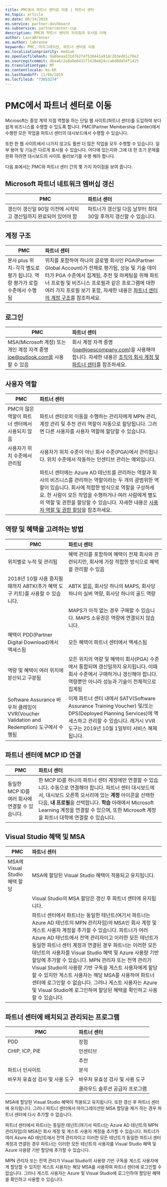 ```yaml
---
title: PMC에서 파트너 센터로 이동 | 파트너 센터
ms.topic: article
ms.date: 06/14/2019
ms.service: partner-dashboard
ms.subservice: partnercenter-csp
description: PMC와 파트너 센터의 차이점과 유사점 이해
author: LauraBrenner
ms.author: labrenne
keywords: PMC, 마이그레이션, 파트너 센터로 이동
ms.localizationpriority: medium
ms.openlocfilehash: 9a6beaa331d762f47530441a91dc203ed01c78e2
ms.sourcegitcommit: dbaa6c2e8a0e6431f1420e024cca6d0dd54f1425
ms.translationtype: MT
ms.contentlocale: ko-KR
ms.lasthandoff: 11/06/2019
ms.locfileid: "73653274"
---
```

# <a name="moving-from-pmc-to-partner-center"></a>PMC에서 파트너 센터로 이동

Microsoft는 중앙 계약 지점 역할을 하는 단일 웹 사이트(파트너 센터)를 도입하여 보다 쉽게 비즈니스를 수행할 수 있도록 합니다. PMC(Partner Membership Center)에서 수행한 모든 작업을 파트너 센터의 대시보드에서 수행할 수 있습니다. 

또한 한 웹 사이트에서 나가지 않고도 훨씬 더 많은 작업을 모두 수행할 수 있습니다. 일부 용어 및 기능은 다르게 표시될 수 있습니다. 어디에 있는지와 그에 대 한 초기 문제를 완화 하려면 대시보드의 사이트 둘러보기를 수행 해야 합니다.

다음 표에서는 PMC와 파트너 센터 간의 몇 가지 차이점을 보여 줍니다.

## <a name="renewing-your-microsoft-partner-network--membership"></a>Microsoft 파트너 네트워크 멤버십 갱신

|**PMC**   |**파트너 센터**|
|----------------------|:-----------------------------|
|갱신이 갱신일 90일 이전에 시작되고 갱신일까지 완료되어 있어야 함| 파트너가 갱신일 다음 날부터 최대 30일 후까지 갱신할 수 있습니다.|

## <a name="account-structure"></a>계정 구조

|**PMC**   |**파트너 센터**|
|----------------------|:-----------------------------|
|본사 plus 위치-각각 별도로 평가 됩니다. 역량 평가가 로컬 수준에서 수행됨|위치를 포함하여 하나의 글로벌 회사인 PGA(Partner Global Account)가 전체로 평가됨, 성능 및 기술 데이터가 PGA 수준에서 집계됨, 추천 및 마케팅을 위해 파트너 프로필 및 비즈니스 프로필과 같은 프로그램에 대한 여러 가지 프로필 보기 포함, 자세한 내용은 [파트너 센터의 계정 구조](https://docs.microsoft.com/partner-center/account-structure.md)를 참조하세요.|

## <a name="sign-in"></a>로그인

|**PMC**   |**파트너 센터**|
|----------------------|:-----------------------------|
|MSA(Microsoft 계정) 또는 개인 계정 자격 증명 joe@outlook.com을 사용할 수 있음|회사 계정 자격 증명(joe@joescompany.com)을 사용해야 합니다. 자세한 내용은 [조직의 회사 계정 및 파트너 센터](https://docs.microsoft.com/partner-center/azure-active-directory-tenants-and-partner-center.md)를 참조하세요.|

## <a name="user-roles"></a>사용자 역할

|**PMC**   |**파트너 센터**|
|----------------------|:-----------------------------|
|PMC의 많은 역할이 파트너 센터에서 사용되지 않음|파트너 센터로의 이동을 수행하는 관리자에게 MPN 관리, 계정 관리 및 추천 관리 역할이 자동으로 할당됩니다. 그러면 다른 사용자를 사용자 역할에 할당할 수 있습니다.|
|사용자가 위치 수준에서 관리됨|사용자가 위치 수준이 아닌 회사 수준(PGA)에서 관리됩니다. 위치 수준에서 작동하는 인센티브 관리는 예외입니다.|
|   |파트너 센터에는 Azure AD 테넌트를 관리하는 역할과 회사의 비즈니스를 관리하는 역할이라는 두 개의 광범위한 역할이 있습니다. 회사에 적합한 방식으로 역할을 구성하세요. 한 사람이 모든 작업을 수행하거나 여러 사람에게 별도의 역할 및 권한을 할당할 수 있습니다. 자세한 내용은 [사용자 역할 및 권한 할당](https://docs.microsoft.com/partner-center/permissions-overview)을 참조하세요. 

## <a name="how-competencies-and-benefits-are-accounted-for"></a>역량 및 혜택을 고려하는 방법

|**PMC**   |**파트너 센터**|
|----------------------|:-----------------------------|
|위치별로 누적 및 관리됨|혜택 관리를 포함하여 혜택이 전체 회사와 관련되지만, 회사에 가장 적합한 방식으로 혜택을 관리할 수 있음 |
|2018년 10월 사용 중지될 때까지 ABTK(추가 혜택 도구 키트)를 사용할 수 있습니다.|ABTK 없음, 회사당 하나의 MAPS, 회사당 하나의 실버 역량, 회사당 하나의 골드 역량|
||MAPS가 아직 없는 경우 구매할 수 있습니다. MAPS 소유권은 역량에 연결되지 않습니다.  
|혜택이 PDD(Partner Digital Download)에서 액세스됨 |모든 혜택이 파트너 센터에서 액세스됨|
|역량 및 혜택이 여러 위치에 분산되고 구분됨|모든 위치의 역량 및 혜택이 회사(PGA) 수준에서 통합되며 갱신일까지 유지됩니다. 이때 회사 수준에서 구매하거나 갱신해야 합니다. 역량뿐만 아니라 성능과 기술이 전체적으로 집계됨|
|Software Assurance 바우처 클레임이 VVR(Voucher Validation and Redemption) 도구에서 수행됨|이제 파트너 센터 내에서 SATV(Software Assurance Training Voucher) 및/또는 DPS(Deployed Planning Services)에 액세스하고 관리할 수 있습니다.  레거시 VVR 도구는 2019년 10월 1일부터 서비스 해제됩니다.  |

## <a name="associating-mcp-ids-to-partner-center"></a>파트너 센터에 MCP ID 연결

|**PMC**   |**파트너 센터**   |
|-------------------------|:-------------------|
|동일한 MCP ID를 여러 회사에 연결할 수 있습니다.| 한 MCP ID를 하나의 파트너 센터 계정에만 연결할 수 있습니다. 수동으로 연결해야 합니다. 파트너 센터 대시보드에서, 대시보드 오른쪽 모서리에 있는 **계정** 아이콘을 선택한 다음, **내 프로필**을 선택합니다. **학습** 아래에서 Microsoft Learning 계정을 연결할 수 있으며, 또한 Microsoft 계정을 파트너 대학에 연결할 수 있습니다.

## <a name="visual-studio-benefits-and-msa"></a>Visual Studio 혜택 및 MSA

|**PMC**   |**파트너 센터**   |
|-----------------|:-----------------|
|MSA에 Visual Studio 혜택 할당|MSA에 할당된 Visual Studio 혜택이 적용되고 유지됩니다.|
||Visual Studio의 MSA 할당은 갱신 후 파트너 센터에 유지됩니다.|
||파트너 센터에서 파트너는 동일한 테넌트(여기서 파트너는 Azure AD 테넌트의 MPN 관리자임)의 MSA인 회사 계정 및 게스트 사용자 계정을 추가할 수 있습니다. 파트너가 여러 Azure AD 테넌트에서 전역 관리자이고 이러한 모든 테넌트가 동일한 파트너 센터 계정과 연결된 경우 파트너는 이러한 모든 테넌트의 사용자를 Visual Studio 혜택 및 Azure 사용량 기반 할당에 추가할 수 있습니다. MPN 관리자 또는 전역 관리가 Visual Studio의 사용량 기반 구독을 게스트 사용자에게 할당할 수 있지만 게스트 사용자는 해당 MSA를 사용하여 파트너 센터에 로그인할 수 없습니다. 그러나 게스트 사용자는 Azure 및 Visual Studio에 로그인하여 할당된 혜택을 확인하고 사용할 수 있습니다. |

## <a name="programs-now-located-and-managed-in-partner-center"></a>파트너 센터에 배치되고 관리되는 프로그램 

|**PMC**   |**파트너 센터**|
|----------------------|:-----------------------------|
|PDD  |장점|
|CHIP, ICP, PIE | 인센티브|
||추천|
|파트너 인사이트| 분석|
|바우처 유효성 검사 및 사용 도구| 바우처 유효성 검사 및 사용 도구|
|           |클라우드 솔루션 공급자 프로그램|

MSA에 할당된 Visual Studio 혜택이 적용되고 유지됩니다. 또한 갱신 후 파트너 센터에 유지됩니다. 그러나 파트너 센터에서 마이그레이션된 MSA 할당을 제거 하는 경우 파트너 센터에 다시 추가할 수 없습니다.

파트너 센터에서 파트너는 동일한 테넌트(여기서 파트너는 Azure AD 테넌트의 MPN 관리자임)의 MSA인 회사 계정 및 게스트 사용자 계정을 추가할 수 있습니다. 파트너가 여러 Azure AD 테넌트에서 전역 관리자이고 이러한 모든 테넌트가 동일한 파트너 센터 계정과 연결된 경우 파트너는 이러한 모든 테넌트의 사용자를 Visual Studio 혜택 및 Azure 사용량 기반 할당에 추가할 수 있습니다.

MPN 관리자 또는 전역 관리가 Visual Studio의 사용량 기반 구독을 게스트 사용자에게 할당할 수 있지만 게스트 사용자는 해당 MSA를 사용하여 파트너 센터에 로그인할 수 없습니다. 그러나 게스트 사용자는 Azure 및 Visual Studio에 로그인하여 할당된 혜택을 확인하고 사용할 수 있습니다.
